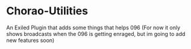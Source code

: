 # Chorao-Utilities
An Exiled Plugin that adds some things that helps 096 
(For now it only shows broadcasts when the 096 is getting enraged, but im going to add new features soon)
